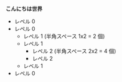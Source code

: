 **こんにちは世界**

- レペル 0
- レペル 0
  - レペル 1 (半角スペース 1x2 = 2 個)
  - レペル 1
    - レペル 2 (半角スペース 2x2 = 4 個)
    - レペル 2
  - レベル 1
- レペル 0
